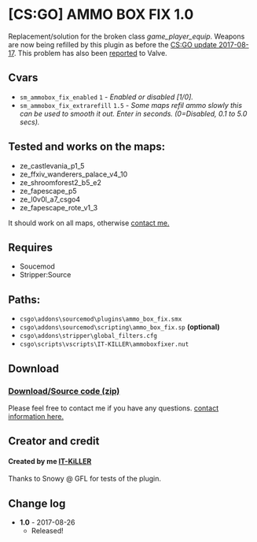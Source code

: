 # [CS:GO] AMMO BOX FIX 1.0
Replacement/solution for the broken class *_game_player_equip_*. Weapons are now being refilled by this plugin as before the [CS:GO update 2017-08-17](http://blog.counter-strike.net/index.php/2017/08/19239/). This problem has also been [reported](https://github.com/ValveSoftware/csgo-osx-linux/issues/1500) to Valve.

## Cvars
  - `sm_ammobox_fix_enabled` `1` - *_Enabled or disabled [1/0]._*
  - `sm_ammobox_fix_extrarefill` `1.5` - *_Some maps refil ammo slowly this can be used to smooth it out. Enter in seconds. (0=Disabled, 0.1 to 5.0 secs)._*
  
## Tested and works on the maps:
  - ze_castlevania_p1_5
  - ze_ffxiv_wanderers_palace_v4_10
  - ze_shroomforest2_b5_e2
  - ze_fapescape_p5  
  - ze_l0v0l_a7_csgo4
  - ze_fapescape_rote_v1_3
  
  It should work on all maps, otherwise [contact me.](https://github.com/IT-KiLLER/HOW-TO-CONTACT-ME)
  
## Requires
  - Soucemod
  - Stripper:Source
  
## Paths:
  - `csgo\addons\sourcemod\plugins\ammo_box_fix.smx`
  - `csgo\addons\sourcemod\scripting\ammo_box_fix.sp` **(optional)**  
  - `csgo\addons\stripper\global_filters.cfg`
  - `csgo\scripts\vscripts\IT-KILLER\ammoboxfixer.nut`

## Download
### [Download/Source code (zip)](https://github.com/IT-KiLLER/CSGO-AMMO-BOX-FIX/archive/master.zip)

Please feel free to contact me if you have any questions. [contact information here.](https://github.com/IT-KiLLER/HOW-TO-CONTACT-ME)
## Creator and credit
#### Created by me [IT-KiLLER](https://github.com/IT-KiLLER)

Thanks to Snowy @ GFL for tests of the plugin.
## Change log
- **1.0** - 2017-08-26
  - Released!

